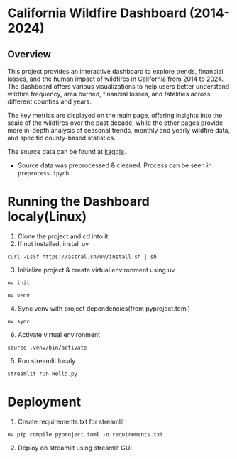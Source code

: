 # California Wildfire Dashboard (2014-2024)
## Overview
This project provides an interactive dashboard to explore trends, financial losses, and the human impact of wildfires in California from 2014 to 2024. The dashboard offers various visualizations to help users better understand wildfire frequency, area burned, financial losses, and fatalities across different counties and years.

The key metrics are displayed on the main page, offering insights into the scale of the wildfires over the past decade, while the other pages provide more in-depth analysis of seasonal trends, monthly and yearly wildfire data, and specific county-based statistics.

The source data can be found at [kaggle](https://www.kaggle.com/datasets/vivekattri/california-wildfire-damage-2014-feb2025).

* Source data was preprocessed & cleaned. Process can be seen in `preprocess.ipynb` 

# Running the Dashboard localy(Linux)
1. Clone the project and cd into it
2. If not installed, install uv
```
curl -LsSf https://astral.sh/uv/install.sh | sh
```
3. Initialize project & create virtual environment using uv 
```
uv init
```
```
uv venv
```
4. Sync venv with project dependencies(from pyproject.toml)
```
uv sync
```
6. Activate virtual environment
```
source .venv/bin/activate
```
5. Run streamlit localy
```
streamlit run Hello.py
```
# Deployment
1. Create requirements.txt for streamlit
```
uv pip compile pyproject.toml -o requirements.txt
```
2. Deploy on streamlit using streamlit GUI